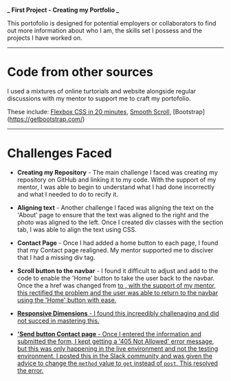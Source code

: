 **_ First Project - Creating my Portfolio _**

This portofolio is designed for potential employers or collaborators to find out more information about who I am, the skills set I possess and the projects I have worked on.

---

# Code from other sources

I used a mixtures of online turtorials and website alongside regular discussions with my mentor to support me to craft my portofolio.

These include:
[Flexbox CSS in 20 minutes](https://www.youtube.com/watch?v=JJSoEo8JSnc),
[Smooth Scroll](https://www.youtube.com/watch?v=MNNr7TU7XcU),
[Bootstrap] (https://getbootstrap.com/)

---

# Challenges Faced

- **Creating my Repository** - The main challenge I faced was creating my repository on GitHub and linking it to my code. With the support of my mentor, I was able to begin to understand what I had done incorrectly and what I needed to do to recify it.

- **Aligning text** - Another challenge I faced was aligning the text on the 'About' page to ensure that the text was aligned to the right and the photo was aligned to the left. Once I created div classes with the section tab, I was able to align the text using CSS.

- **Contact Page** - Once I had added a home button to each page, I found that my Contact page realigned. My mentor supported me to disciver that I had a missing div tag.

- **Scroll button to the navbar** - I found it difficult to adjust and add to the code to enable the 'Home' button to take the user back to the navbar. Once the a href was changed from <a href="#home"> to <a href="#navbar">, with the support of my mentor, this rectified the problem and the user was able to return to the navbar using the 'Home' button with ease.

- **Responsive Dimensions** - I found this increedibly challenaging and did not succed in mastering this.

- **'Send button Contact page** - Once I entered the information and submitted the form, I kept getting a '405 Not Allowed' error message, but this was only happening in the live environment and not the testing environment. I posted this in the Slack community and was given the advice to change the `method` value to `get` instead of `post`. This resolved the error.
